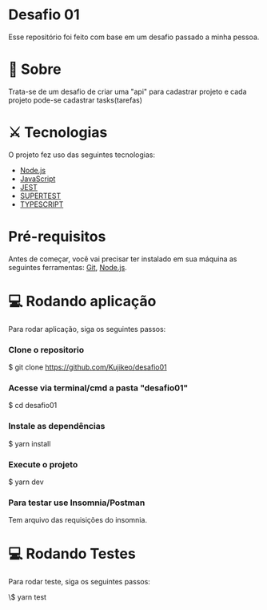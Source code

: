 # Desafio 01
Esse repositório foi feito com base em um desafio passado a minha pessoa.

# 🔎 Sobre 

<p>Trata-se de um desafio de criar uma "api" para cadastrar projeto e cada projeto pode-se cadastrar tasks(tarefas)</p>

# ⚔ Tecnologias

O projeto fez uso das seguintes tecnologias:

- [Node.js](https://nodejs.org/en/)
- [JavaScript](https://www.javascript.com/)
- [JEST](https://jestjs.io/pt-BR/docs/getting-started)
- [SUPERTEST](https://github.com/visionmedia/supertest#readme)
- [TYPESCRIPT](https://www.typescriptlang.org/l)

# Pré-requisitos

Antes de começar, você vai precisar ter instalado em sua máquina as seguintes ferramentas:
[Git](https://git-scm.com), [Node.js](https://nodejs.org/en/).

# 💻 Rodando aplicação

<p> Para rodar aplicação, siga os seguintes passos: </p>

### Clone o repositorio

\$ git clone <https://github.com/Kujikeo/desafio01>

### Acesse via terminal/cmd a pasta "desafio01"

\$ cd desafio01

### Instale as dependências

\$ yarn install

### Execute o projeto

\$ yarn dev


### Para testar use Insomnia/Postman
Tem arquivo das requisições do insomnia.

# 💻 Rodando Testes

<p> Para rodar teste, siga os seguintes passos: </p>
\$ yarn test



